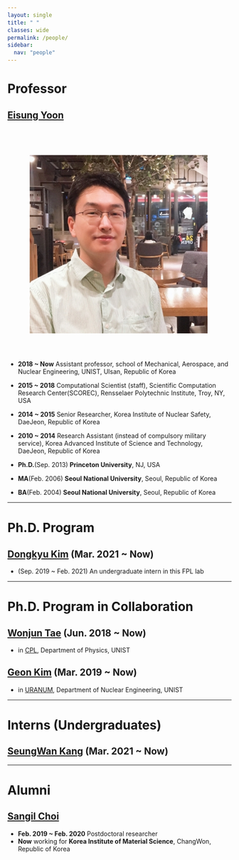```yaml
---
layout: single
title: " " 
classes: wide 
permalink: /people/
sidebar:
  nav: "people"
---
```


# Professor

## <U>Eisung Yoon</U>
<!-- ![image-left](/assets/images/ESYoon-picture-20200712-square.jpg){: .align-left} -->
<img src="../assets/images/ESYoon-picture-20200712-square.jpg" align="left" hspace="50" vspace="60" width="400"/>

* **2018 ~ Now** Assistant professor, school of Mechanical, Aerospace, and Nuclear Engineering, UNIST, Ulsan, Republic of Korea
* **2015 ~ 2018** Computational Scientist (staff), Scientific Computation Research Center(SCOREC), Rensselaer Polytechnic Institute, Troy, NY, USA
* **2014 ~ 2015** Senior Researcher, Korea Institute of Nuclear Safety, DaeJeon, Republic of Korea
* **2010 ~ 2014** Research Assistant (instead of compulsory military service), Korea Advanced Institute of Science and Technology, DaeJeon, Republic of Korea

* **Ph.D.**(Sep. 2013) **Princeton University**, NJ, USA
* **MA**(Feb. 2006) **Seoul National University**,  Seoul, Republic of Korea
* **BA**(Feb. 2004) **Seoul National University**,  Seoul, Republic of Korea

---

# Ph.D. Program 

## <U>Dongkyu Kim</U> (Mar. 2021 ~ Now)
* (Sep. 2019 ~ Feb. 2021) An undergraduate intern  in this FPL lab

----
 
# Ph.D. Program in Collaboration

## <U>Wonjun Tae</U> (Jun. 2018 ~ Now)
* in [CPL](http://cpl.unist.ac.kr/), Department of Physics, UNIST

## <U>Geon Kim</U> (Mar. 2019 ~ Now)
* in [URANUM](https://sites.google.com/view/uranum), Department of Nuclear Engineering, UNIST

----

# Interns (Undergraduates)

## <U>SeungWan Kang</U> (Mar. 2021 ~ Now)

----

# Alumni

## <U>Sangil Choi</U>
* **Feb. 2019 ~ Feb. 2020** Postdoctoral researcher
* **Now** working for **Korea Institute of Material Science**, ChangWon, Republic of Korea


